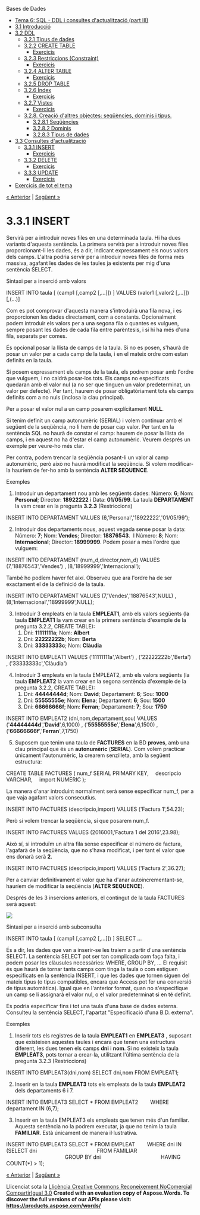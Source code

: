 Bases de Dades

- [Tema 6: SQL - DDL i consultes d'actualització (part III)](index.md)
- [3.1 Introducció](31_introducci.md)
- [3.2 DDL](32_ddl.md) 
  - [3.2.1 Tipus de dades](321_tipus_de_dades.md)
  - [3.2.2 CREATE TABLE](322_create_table.md) 
    - [Exercicis](exercicis.md)
  - [3.2.3 Restriccions (Constraint)](323_restriccions_constraint.md) 
    - [Exercicis](exercicis0.md)
  - [3.2.4 ALTER TABLE](324_alter_table.md) 
    - [Exercicis](exercicis1.md)
  - [3.2.5 DROP TABLE](325_drop_table.md)
  - [3.2.6 Índex](326_ndex.md) 
    - [Exercicis](exercicis2.md)
  - [3.2.7 Vistes](327_vistes.md) 
    - [Exercicis](exercicis3.md)
  - [3.2.8. Creació d'altres objectes: seqüències, dominis i tipus.](328_creaci_daltres_objectes_seqncies_dominis_i_tipus.md) 
    - [3.2.8.1 Seqüències](3281_seqncies.md)
    - [3.2.8.2 Dominis](3282_dominis.md)
    - [3.2.8.3 Tipus de dades](3283_tipus_de_dades.md)
- [3.3 Consultes d'actualització](33_consultes_dactualitzaci.md) 
  - [3.3.1 INSERT](331_insert.md) 
    - [Exercicis](exercicis4.md)
  - [3.3.2 DELETE](332_delete.md) 
    - [Exercicis](exercicis5.md)
  - [3.3.3 UPDATE](333_update.md) 
    - [Exercicis](exercicis6.md)
- [Exercicis de tot el tema](exercicis_de_tot_el_tema.md)

[« Anterior](33_consultes_dactualitzaci.md) | [Següent »](exercicis4.md)
# <a name="main"></a>**3.3.1 INSERT**


Servirà per a introduir noves files en una determinada taula. Hi ha dues variants d'aquesta sentència. La primera servirà per a introduir noves files proporcionant-li les dades, és a dir, indicant expressament els nous valors dels camps. L'altra podria servir per a introduir noves files de forma més massiva, agafant les dades de les taules ja existents per mig d'una sentència SELECT.

Sintaxi per a inserció amb valors

INSERT INTO taula [ (camp1 [,camp2 [,...]]) ] 
VALUES (valor1 [,valor2 [,...]]) [,(...)]

Com es pot comprovar d'aquesta manera s'introduirà una fila nova, i es proporcionen les dades directament, com a constants. Opcionalment podem introduir els valors per a una segona fila o quantes es vulguen, sempre posant les dades de cada fila entre parèntesis, i si hi ha més d'una fila, separats per comes.

És opcional posar la llista de camps de la taula. Si no es posen, s'haurà de posar un valor per a cada camp de la taula, i en el mateix ordre com estan definits en la taula.

Si posem expressament els camps de la taula, els podrem posar amb l'ordre que vulguem, i no caldrà posar-los tots. Els camps no especificats quedaran amb el valor nul (a no ser que tinguen un valor predeterminat, un valor per defecte). Per tant, haurem de posar obligatòriament tots els camps definits com a no nuls (inclosa la clau principal).

Per a posar el valor nul a un camp posarem explícitament **NULL**.

Si tenim definit un camp autonumèric (SERIAL) i volem continuar amb el següent de la seqüència, no li hem de posar cap valor. Per tant en la sentència SQL no haurà de constar el camp: haurem de posar la llista de camps, i en aquest no ha d'estar el camp autonumèric. Veurem després un exemple per veure-ho més clar.

Per contra, podem trencar la seqüència posant-li un valor al camp autonumèric, però això no haurà modificat la seqüència. Si volem modificar-la hauríem de fer-ho amb la sentència **ALTER SEQUENCE**.

Exemples

1. Introduir un departament nou amb les següents dades: Número: **6**; Nom: **Personal**; Director: **18922222** i Data: **01/05/99**. La taula **DEPARTAMENT** la vam crear en la pregunta **3.2.3** (Restriccions)

INSERT INTO DEPARTAMENT 
VALUES (6,'Personal','18922222','01/05/99');

2. Introduir dos departaments nous, aquest vegada sense posar la data: Número: **7**; Nom: **Vendes**; Director: **18876543**.  I Número: **8**; Nom: **Internacional**; Director: **18999999**. Podem posar a més l'ordre que vulguem:

INSERT INTO DEPARTAMENT (num\_d,director,nom\_d) 
VALUES (7,'18876543','Vendes') , (8,'18999999','Internacional');

També ho podíem haver fet així. Observeu que ara l'ordre ha de ser exactament el de la definició de la taula.

INSERT INTO DEPARTAMENT 
VALUES (7,'Vendes','18876543',NULL) , (8,'Internacional','18999999',NULL);

3. Introduir 3 empleats en la taula **EMPLEAT1**, amb els valors següents (la taula **EMPLEAT1** la vam crear en la primera sentència d'exemple de la pregunta 3.2.2, CREATE TABLE):
   1. Dni: **11111111a**; Nom: **Albert**
   1. Dni: **22222222b**; Nom: **Berta**
   1. Dni: **33333333c**; Nom: **Clàudia**

INSERT INTO EMPLEAT1 
VALUES ('11111111a','Albert') , ('22222222b','Berta') , ('33333333c','Clàudia')

4. Introduir 3 empleats en la taula EMPLEAT2, amb els valors següents (la taula **EMPLEAT2** la vam crear en la segona sentència d'exemple de la pregunta 3.2.2, CREATE TABLE):
   1. Dni: **44444444d**; Nom: **David**; Departament: **6**; Sou: **1000**
   1. Dni: **55555555e**; Nom: **Elena**; Departament: **6**; Sou: **1500**
   1. Dni: **66666666f**; Nom: **Ferran**; Departament: **7**; Sou: **1750**

INSERT INTO EMPLEAT2 (dni,nom,departament,sou)
VALUES ('**44444444d**','**David**',6,1000) , ('**55555555e**','**Elena**',6,1500) , ('**66666666f**','**Ferran**',7,1750)

5. Suposem que tenim una taula de **FACTURES** en la BD **proves**, amb una clau principal que és un **autonumèric** (**SERIAL**). Com volem practicar únicament l'autonumèric, la crearem senzilleta, amb la següent estructura:

CREATE TABLE FACTURES
( num\_f SERIAL PRIMARY KEY,
`  `descripcio VARCHAR,
`  `import NUMERIC );

La manera d'anar introduint normalment serà sense especificar num\_f, per a que vaja agafant valors consecutius.

INSERT INTO FACTURES (descripcio,import)
VALUES ('Factura 1',54.23);

Però si volem trencar la seqüència, sí que posarem num\_f.

INSERT INTO FACTURES
VALUES (2016001,'Factura 1 del 2016',23.98);

Això sí, si introduïm un altra fila sense especificar el número de factura, l'agafarà de la seqüència, que no s'hava modificat, i per tant el valor que ens donarà serà **2**.

INSERT INTO FACTURES (descripcio,import)
VALUES ('Factura 2',36.27);

Per a canviar definitivament el valor que ha d'anar autoincrementant-se, hauríem de modificar la seqüència (**ALTER SEQUENCE**).

Després de les 3 insercions anteriors, el contingut de la taula FACTURES serà aquest:

![](331_insert.002.png)

Sintaxi per a inserció amb subconsulta

INSERT INTO taula [ (camp1 [,camp2 [,...]]) ] 
SELECT ...

És a dir, les dades que van a inserir-se les traiem a partir d'una sentència SELECT. La sentència SELECT pot ser tan complicada com faça falta, i podem posar les clàusules necessàries: WHERE, GROUP BY, ... El requisit és que haurà de tornar tants camps com tinga la taula o com estiguen especificats en la sentència INSERT, i que les dades que tornen siguen del mateix tipus (o tipus compatibles, encara que Access pot fer una conversió de tipus automàtica). Igual que en l'anterior format, quan no s'especifique un camp se li assignarà el valor nul, o el valor predeterminat si en té definit.

Es podria especificar fins i tot una taula d'una base de dades externa. Consulteu la sentència SELECT, l'apartat "Especificació d'una B.D. externa".

Exemples

1. Inserir tots els registres de la taula **EMPLEAT1** en **EMPLEAT3** , suposant que existeixen aquestes taules i encara que tenen una estructura diferent, les dues tenen els camps **dni** i **nom**. Si no existeix la taula **EMPLEAT3**, pots tornar a crear-la, utilitzant l'última sentència de la pregunta 3.2.3 (Restriccions)

INSERT INTO EMPLEAT3(dni,nom) 
SELECT dni,nom FROM EMPLEAT1;

2. Inserir en la taula **EMPLEAT3** tots els empleats de la taula **EMPLEAT2** dels departaments 6 i 7.

INSERT INTO EMPLEAT3 
SELECT \* FROM EMPLEAT2 
`    `WHERE departament IN (6,7);

3. Inserir en la taula EMPLEAT3 els empleats que tenen més d'un familiar. Aquesta sentència no la podrem executar, ja que no tenim la taula **FAMILIAR**. Està únicament de manera il·lustrativa.

INSERT INTO EMPLEAT3 
SELECT \* FROM EMPLEAT 
`    `WHERE dni IN (SELECT dni 
`                      `FROM FAMILIAR 
`                      `GROUP BY dni 
`                      `HAVING COUNT(\*) > 1);

[« Anterior](33_consultes_dactualitzaci.md) | [Següent »](exercicis4.md)

Llicenciat sota la [Llicència Creative Commons Reconeixement NoComercial CompartirIgual 3.0](http://creativecommons.org/licenses/by-nc-sa/3.0/)
**Created with an evaluation copy of Aspose.Words. To discover the full versions of our APIs please visit: https://products.aspose.com/words/**
